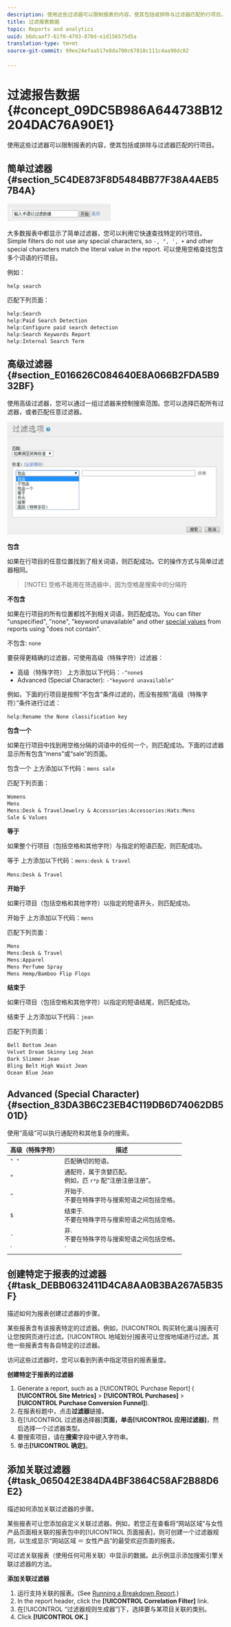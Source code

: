 ```yaml
---
description: 使用这些过滤器可以限制报表的内容，使其包括或排除与过滤器匹配的行项目。
title: 过滤报表数据
topic: Reports and analytics
uuid: b6dcaaf7-61f0-4793-870d-e1d156575d5a
translation-type: tm+mt
source-git-commit: 99ee24efaa517e8da700c67818c111c4aa90dc02

---
```



# 过滤报告数据 {#concept_09DC5B986A644738B12204DAC76A90E1}

使用这些过滤器可以限制报表的内容，使其包括或排除与过滤器匹配的行项目。

## 简单过滤器 {#section_5C4DE873F8D5484BB77F38A4AEB57B4A}

![](assets/filter.png)

大多数报表中都显示了简单过滤器，您可以利用它快速查找特定的行项目。Simple filters do not use any special characters, so `-, ", ', +` and other special characters match the literal value in the report. 可以使用空格查找包含多个词语的行项目。

例如：

```
help search
```

匹配下列页面：

```
help:Search
help:Paid Search Detection
help:Configure paid search detection
help:Search Keywords Report
help:Internal Search Term
```

## 高级过滤器 {#section_E016626C084640E8A066B2FDA5B932BF}

使用高级过滤器，您可以通过一组过滤器来控制搜索范围。您可以选择匹配所有过滤器，或者匹配任意过滤器。

![](assets/advanced_filter.png)

**包含**

如果在行项目的任意位置找到了相关词语，则匹配成功。它的操作方式与简单过滤器相同。

> [!NOTE] 空格不能用在筛选器中，因为空格是搜索中的分隔符

**不包含**

如果在行项目的所有位置都找不到相关词语，则匹配成功。You can filter "unspecified", "none", "keyword unavailable" and other [special values](https://marketing.adobe.com/resources/help/en_US/reference/none-unspecified-unknown-other.html) from reports using "does not contain".

不包含: `none`

要获得更精确的过滤器，可使用高级（特殊字符）过滤器：

* 高级（特殊字符） 上方添加以下代码：`-^none$`
* Advanced (Special Character): `-"keyword unavailable"`

例如，下面的行项目是按照“不包含”条件过滤的，而没有按照“高级（特殊字符）”条件进行过滤：

```
help:Rename the None classification key
```

**包含一个**

如果在行项目中找到用空格分隔的词语中的任何一个，则匹配成功。下面的过滤器显示所有包含“mens”或“sale”的页面。

包含一个 上方添加以下代码：`mens sale`

匹配下列页面：

```
Womens
Mens
Mens:Desk & TravelJewelry & Accessories:Accessories:Hats:Mens
Sale & Values
```

**等于**

如果整个行项目（包括空格和其他字符）与指定的短语匹配，则匹配成功。

等于 上方添加以下代码：`mens:desk & travel`

`Mens:Desk & Travel`

**开始于**

如果行项目（包括空格和其他字符）以指定的短语开头，则匹配成功。

开始于 上方添加以下代码：`mens`

匹配下列页面：

```
Mens
Mens:Desk & Travel
Mens:Apparel
Mens Perfume Spray
Mens Hemp/Bamboo Flip Flops
```

**结束于**

如果行项目（包括空格和其他字符）以指定的短语结尾，则匹配成功。

结束于 上方添加以下代码：`jean`

匹配下列页面：

```
Bell Bottom Jean
Velvet Dream Skinny Leg Jean
Dark Slimmer Jean
Bling Belt High Waist Jean
Ocean Blue Jean
```

## Advanced (Special Character) {#section_83DA3B6C23EB4C119DB6D74062DB501D}

使用“高级”可以执行通配符和其他复杂的搜索。

| 高级（特殊字符） | 描述 |
|--- |--- |
| `" "` | 匹配确切的短语。 |
| `*` | 通配符，属于贪婪匹配。<br>例如，匹 `r*p` 配“注册注册注册”。 |
| `^` | 开始于. <br>不要在特殊字符与搜索短语之间包括空格。 |
| `$` | 结束于. <br>不要在特殊字符与搜索短语之间包括空格。 |
| `-` | 非. <br>不要在特殊字符与搜索短语之间包括空格。 |
| `|` | Or<br>Note:  you must include a space on each side of the pipe character, `" | "`. |

## 创建特定于报表的过滤器 {#task_DEBB0632411D4CA8AA0B3BA267A5B35F}

描述如何为报表创建过滤器的步骤。

<!-- 

t_reports_filter_specific.xml

 -->

某些报表含有该报表特定的过滤器。例如，[!UICONTROL 购买转化漏斗]报表可让您按网页进行过滤。[!UICONTROL 地域划分]报表可让您按地域进行过滤。其他一些报表含有各自特定的过滤器。

访问这些过滤器时，您可以看到列表中指定项目的报表量度。

**创建特定于报表的过滤器**

1. Generate a report, such as a [!UICONTROL Purchase Report] ( **[!UICONTROL Site Metrics]** &gt; **[!UICONTROL Purchases]** &gt; **[!UICONTROL Purchase Conversion Funnel]**).
1.  在报表标题中，点击&#x200B;**过滤器**&#x200B;链接。
1.  在[!UICONTROL 过滤器选择器]**页面，单击[!UICONTROL 应用过滤器]**，然后选择一个过滤器类型。
1.  要搜索项目，请在&#x200B;**搜索**&#x200B;字段中键入字符串。
1. 单击&#x200B;**[!UICONTROL 确定]**。

## 添加关联过滤器 {#task_065042E384DA4BF3864C58AF2B88D6E2}

描述如何添加关联过滤器的步骤。

<!-- 

t_reports_correlation_filter.xml

 -->

某些报表可让您添加自定义关联过滤器。例如，若您正在查看将“网站区域”与女性产品页面相关联的报表包中的[!UICONTROL 页面报表]，则可创建一个过滤器规则，以生成显示“网站区域 ＝ 女性产品”的最受欢迎页面的报表。

可过滤关联报表（使用任何可用关联）中显示的数据。此示例显示添加搜索引擎关联过滤器的方法。

**添加关联过滤器**

1. 运行支持关联的报表。(See [Running a Breakdown Report](/help/analyze/reports-analytics/reports-customize/breakdowns.md#task_F685624830E64C829C8BE6435A107F69).)
1. In the report header, click the **[!UICONTROL Correlation Filter]** link.
1. 在[!UICONTROL “过滤器规则生成器”]下，选择要与某项目关联的类别。
1. Click **[!UICONTROL OK.]**
